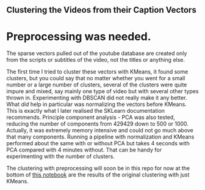 ## Clustering the Videos from their Caption Vectors

# Preprocessing was needed.

The sparse vectors pulled out of the youtube database are created only from the scripts or subtitles of the video, not the titles or anything else.

The first time I tried to cluster these vectors with KMeans, it found some clusters, but you could say that no matter whether you went for a small number or a large number of clusters, several of the clusters were quite impure and mixed, say mainly one type of video but with several other types thrown in. Experimenting with DBSCAN did not really make it any better. What *did* help in particular was normalizing the vectors before KMeans. This is exactly what I later realised the SKLearn documentation recommends. Principle component analysis - PCA was also tested, reducing the number of components from 429429 down to 500 or 1000. Actually, it was extremely memory intensive and could not go much above that many components. Running a pipeline with normalization and KMeans performed about the same with or without PCA but takes 4 seconds with PCA compared with 4 minutes without. That can be handy for experimenting with the number of clusters. 

The clustering with preprocessing will soon be in this repo for now at the bottom of [this notebook](clustering_without_preprocessing.ipynb) are the results of the original clustering with just KMeans. 

